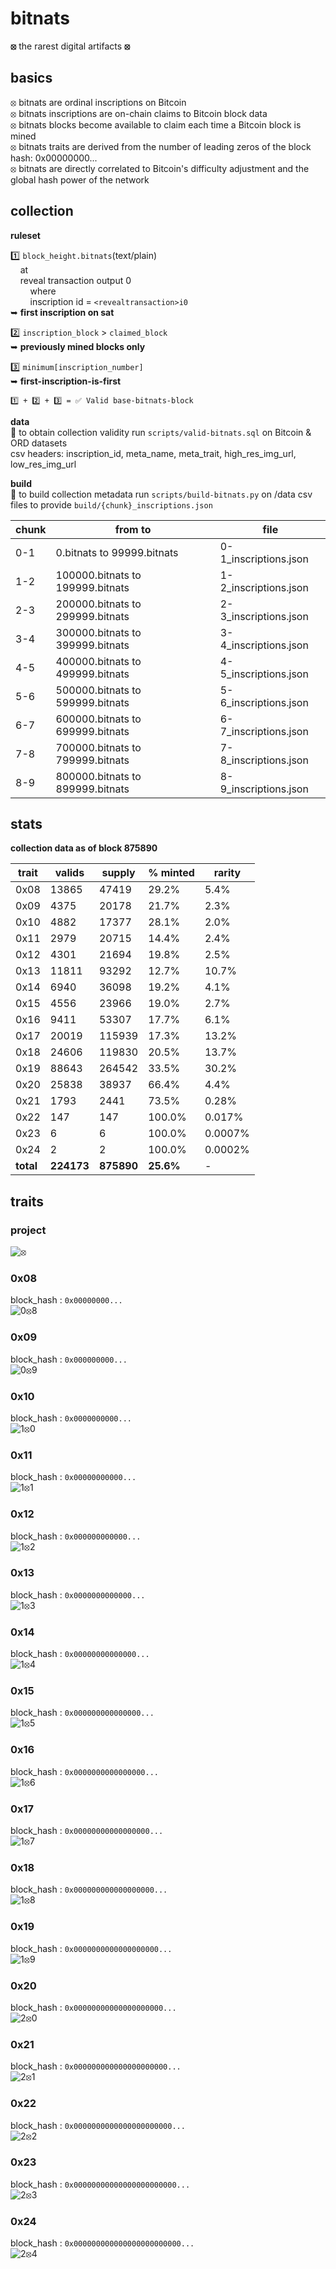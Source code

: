# bitnats

**⦻** the rarest digital artifacts **⦻**

## basics

⦻ bitnats are ordinal inscriptions on Bitcoin  
⦻ bitnats inscriptions are on-chain claims to Bitcoin block data  
⦻ bitnats blocks become available to claim each time a Bitcoin block is mined  
⦻ bitnats traits are derived from the number of leading zeros of the block hash: 0x00000000...  
⦻ bitnats are directly correlated to Bitcoin's difficulty adjustment and the global hash power of the network  

## collection

**ruleset**  

1️⃣ `block_height.bitnats`(text/plain)  
&nbsp;&nbsp;&nbsp;&nbsp;at  
&nbsp;&nbsp;&nbsp;&nbsp;reveal transaction output 0  
&nbsp;&nbsp;&nbsp;&nbsp;&nbsp;&nbsp;&nbsp;&nbsp;where  
&nbsp;&nbsp;&nbsp;&nbsp;&nbsp;&nbsp;&nbsp;&nbsp;inscription id = `<revealtransaction>i0`  
➥ **first inscription on sat**  

2️⃣ `inscription_block` > `claimed_block`  
➥ **previously mined blocks only**  

3️⃣ `minimum[inscription_number]`  
➥ **first-inscription-is-first**  

`1️⃣ + 2️⃣ + 3️⃣ = ✅ Valid base-bitnats-block`

**data**  
📙 to obtain collection validity run `scripts/valid-bitnats.sql` on Bitcoin & ORD datasets  
csv headers: inscription_id, meta_name, meta_trait, high_res_img_url, low_res_img_url

**build**  
📙 to build collection metadata run `scripts/build-bitnats.py` on /data csv files to provide `build/{chunk}_inscriptions.json`  

| chunk | from to | file |
| ----- | ------- | ---- |
| 0-1 | 0.bitnats to 99999.bitnats | 0-1_inscriptions.json |
| 1-2 | 100000.bitnats to 199999.bitnats | 1-2_inscriptions.json |
| 2-3 | 200000.bitnats to 299999.bitnats | 2-3_inscriptions.json |
| 3-4 | 300000.bitnats to 399999.bitnats | 3-4_inscriptions.json |
| 4-5 | 400000.bitnats to 499999.bitnats | 4-5_inscriptions.json |
| 5-6 | 500000.bitnats to 599999.bitnats | 5-6_inscriptions.json |
| 6-7 | 600000.bitnats to 699999.bitnats | 6-7_inscriptions.json |
| 7-8 | 700000.bitnats to 799999.bitnats | 7-8_inscriptions.json |
| 8-9 | 800000.bitnats to 899999.bitnats | 8-9_inscriptions.json |  

## stats

**collection data as of block 875890**

| trait | valids | supply | % minted | rarity |
|-------| -------| -------| -------- | ------- |
| 0x08 | 13865 | 47419 | 29.2% | 5.4% |
| 0x09 | 4375 | 20178 | 21.7% | 2.3% |
| 0x10 | 4882 | 17377 | 28.1% | 2.0% |
| 0x11 | 2979 | 20715 | 14.4% | 2.4% |
| 0x12 | 4301 | 21694 | 19.8% | 2.5% |
| 0x13 | 11811 | 93292 | 12.7% | 10.7% |
| 0x14 | 6940 | 36098 | 19.2% | 4.1% |
| 0x15 | 4556 | 23966 | 19.0% | 2.7% |
| 0x16 | 9411 | 53307 | 17.7% | 6.1% |
| 0x17 | 20019 | 115939 | 17.3% | 13.2% |
| 0x18 | 24606 | 119830 | 20.5% | 13.7% |
| 0x19 | 88643 | 264542 | 33.5% | 30.2% |
| 0x20 | 25838 | 38937 | 66.4% | 4.4% |
| 0x21 | 1793 | 2441 | 73.5% | 0.28% |
| 0x22 | 147 | 147 | 100.0% | 0.017% |
| 0x23 | 6 | 6 | 100.0% | 0.0007% |
| 0x24 | 2 | 2 | 100.0% | 0.0002% |
| **total** | **224173** | **875890** | **25.6%** | - |

## traits

### project

![⦻](images/0.svg)

### 0x08

block_hash : `0x00000000...`  
![0⦻8](images/08.svg)

### 0x09

block_hash : `0x000000000...`  
![0⦻9](images/09.svg)

### 0x10

block_hash : `0x0000000000...`  
![1⦻0](images/10.svg)

### 0x11

block_hash : `0x00000000000...`  
![1⦻1](images/11.svg)

### 0x12

block_hash : `0x000000000000...`  
![1⦻2](images/12.svg)

### 0x13

block_hash : `0x0000000000000...`  
![1⦻3](images/13.svg)

### 0x14

block_hash : `0x00000000000000...`  
![1⦻4](images/14.svg)

### 0x15

block_hash : `0x000000000000000...`  
![1⦻5](images/15.svg)

### 0x16

block_hash : `0x0000000000000000...`  
![1⦻6](images/16.svg)

### 0x17

block_hash : `0x00000000000000000...`  
![1⦻7](images/17.svg)

### 0x18

block_hash : `0x000000000000000000...`  
![1⦻8](images/18.svg)

### 0x19

block_hash : `0x0000000000000000000...`  
![1⦻9](images/19.svg)

### 0x20

block_hash : `0x00000000000000000000...`  
![2⦻0](images/20.svg)

### 0x21

block_hash : `0x000000000000000000000...`  
![2⦻1](images/21.svg)

### 0x22

block_hash : `0x0000000000000000000000...`  
![2⦻2](images/22.svg)

### 0x23

block_hash : `0x00000000000000000000000...`  
![2⦻3](images/23.svg)  

### 0x24

block_hash : `0x000000000000000000000000...`  
![2⦻4](images/24.svg)
